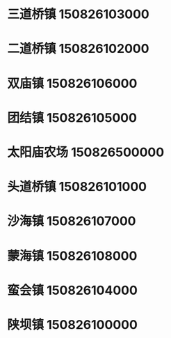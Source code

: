 # 三道桥镇 150826103000
# 二道桥镇 150826102000
# 双庙镇 150826106000
# 团结镇 150826105000
# 太阳庙农场 150826500000
# 头道桥镇 150826101000
# 沙海镇 150826107000
# 蒙海镇 150826108000
# 蛮会镇 150826104000
# 陕坝镇 150826100000
